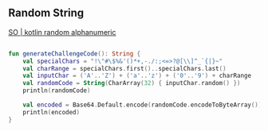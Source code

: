 


## Random String

[SO | kotlin random alphanumeric](https://stackoverflow.com/questions/46943860/idiomatic-way-to-generate-a-random-alphanumeric-string-in-kotlin)


```kotlin

fun generateChallengeCode(): String {
	val specialChars = "!\"#\$%&'()*+,-./:;<=>?@[\\]^_`{|}~"
	val charRange = specialChars.first()..specialChars.last()
	val inputChar = ('A'..'Z') + ('a'..'z') + ('0'..'9') + charRange
	val randomCode = String(CharArray(32) { inputChar.random() })
	println(randomCode)

	val encoded = Base64.Default.encode(randomCode.encodeToByteArray())
	println(encoded)
}
```